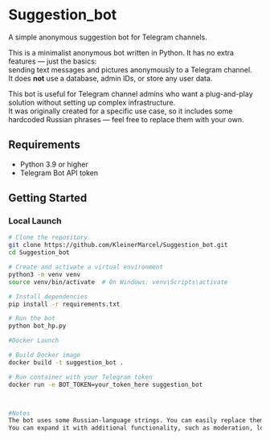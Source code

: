 # Suggestion_bot

A simple anonymous suggestion bot for Telegram channels.

This is a minimalist anonymous bot written in Python. It has no extra features — just the basics:  
sending text messages and pictures anonymously to a Telegram channel.  
It does **not** use a database, admin IDs, or store any user data.

This bot is useful for Telegram channel admins who want a plug-and-play solution without setting up complex infrastructure.  
It was originally created for a specific use case, so it includes some hardcoded Russian phrases — feel free to replace them with your own.

## Requirements

- Python 3.9 or higher
- Telegram Bot API token

## Getting Started

### Local Launch

```bash
# Clone the repository
git clone https://github.com/KleinerMarcel/Suggestion_bot.git
cd Suggestion_bot

# Create and activate a virtual environment
python3 -m venv venv
source venv/bin/activate  # On Windows: venv\Scripts\activate

# Install dependencies
pip install -r requirements.txt

# Run the bot
python bot_hp.py

#Docker Launch

# Build Docker image
docker build -t suggestion_bot .

# Run container with your Telegram token
docker run -e BOT_TOKEN=your_token_here suggestion_bot



#Notes
The bot uses some Russian-language strings. You can easily replace them in the source file (bot_hp.py).
You can expand it with additional functionality, such as moderation, logging, or admin controls.